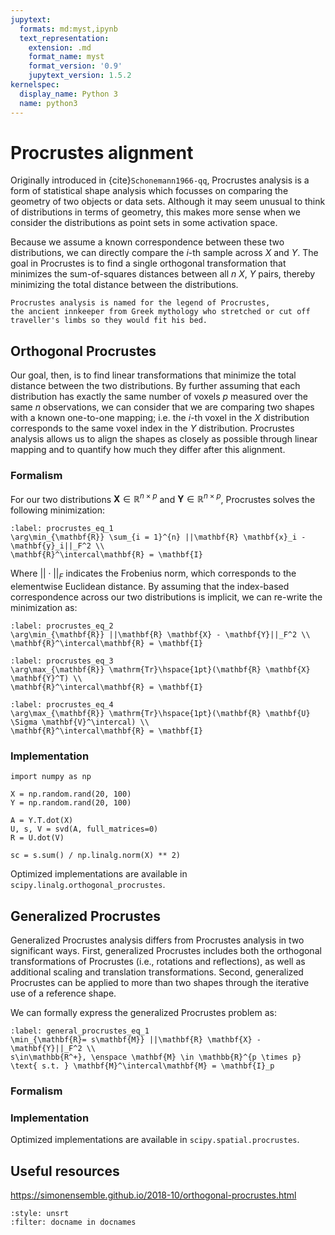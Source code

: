 ```yaml
---
jupytext:
  formats: md:myst,ipynb
  text_representation:
    extension: .md
    format_name: myst
    format_version: '0.9'
    jupytext_version: 1.5.2
kernelspec:
  display_name: Python 3
  name: python3
---
```


# Procrustes alignment

Originally introduced in {cite}`Schonemann1966-qq`,
Procrustes analysis is a form of statistical shape analysis which focusses on comparing the geometry of two objects or data sets.
Although it may seem unusual to think of distributions in terms of geometry,
this makes more sense when we consider the distributions as point sets in some activation space.

Because we assume a known correspondence between these two distributions,
we can directly compare the $i$-th sample across $X$ and $Y$.
The goal in Procrustes is to find a single orthogonal transformation that minimizes the sum-of-squares distances between all $n$ $X$, $Y$ pairs,
thereby minimizing the total distance between the distributions.

```{margin}
Procrustes analysis is named for the legend of Procrustes,
the ancient innkeeper from Greek mythology who stretched or cut off traveller's limbs so they would fit his bed.
```

## Orthogonal Procrustes

Our goal, then, is to find linear transformations that minimize the total distance between the two distributions.
By further assuming that each distribution has exactly the same number of voxels $p$ measured over the same $n$ observations,
we can consider that we are comparing two shapes with a known one-to-one mapping;
i.e. the $i$-th voxel in the $X$ distribution corresponds to the same voxel index in the $Y$ distribution.
Procrustes analysis allows us to align the shapes as closely as possible through linear mapping
and to quantify how much they differ after this alignment.

### Formalism

For our two distributions $\mathbf{X} \in \mathbb{R}^{n \times p}$ and
$\mathbf{Y} \in \mathbb{R}^{n \times p}$, Procrustes solves the following minimization:

```{math}
:label: procrustes_eq_1
\arg\min_{\mathbf{R}} \sum_{i = 1}^{n} ||\mathbf{R} \mathbf{x}_i - \mathbf{y}_i||_F^2 \\
\mathbf{R}^\intercal\mathbf{R} = \mathbf{I}
```

Where $|| \cdot ||_F$ indicates the Frobenius norm,
which corresponds to the elementwise Euclidean distance.
By assuming that the index-based correspondence across our two distributions is implicit,
we can re-write the minimization as:

```{math}
:label: procrustes_eq_2
\arg\min_{\mathbf{R}} ||\mathbf{R} \mathbf{X} - \mathbf{Y}||_F^2 \\
\mathbf{R}^\intercal\mathbf{R} = \mathbf{I}
```

```{math}
:label: procrustes_eq_3
\arg\max_{\mathbf{R}} \mathrm{Tr}\hspace{1pt}(\mathbf{R} \mathbf{X} \mathbf{Y}^T) \\
\mathbf{R}^\intercal\mathbf{R} = \mathbf{I}
```

```{math}
:label: procrustes_eq_4
\arg\max_{\mathbf{R}} \mathrm{Tr}\hspace{1pt}(\mathbf{R} \mathbf{U} \Sigma \mathbf{V}^\intercal) \\
\mathbf{R}^\intercal\mathbf{R} = \mathbf{I}
```

### Implementation

```{code} python3
import numpy as np

X = np.random.rand(20, 100)
Y = np.random.rand(20, 100)

A = Y.T.dot(X)
U, s, V = svd(A, full_matrices=0)
R = U.dot(V)

sc = s.sum() / np.linalg.norm(X) ** 2)
```

Optimized implementations are available in `scipy.linalg.orthogonal_procrustes`.

## Generalized Procrustes

Generalized Procrustes analysis differs from Procrustes analysis in two significant ways.
First, generalized Procrustes includes both the orthogonal transformations of Procrustes (i.e., rotations and reflections),
as well as additional scaling and translation transformations.
Second, generalized Procrustes can be applied to more than two shapes through the iterative use of a reference shape.

We can formally express the generalized Procrustes problem as:

```{math}
:label: general_procrustes_eq_1
\min_{\mathbf{R}= s\mathbf{M}} ||\mathbf{R} \mathbf{X} - \mathbf{Y}||_F^2 \\
s\in\mathbb{R^+}, \enspace \mathbf{M} \in \mathbb{R}^{p \times p} \text{ s.t. } \mathbf{M}^\intercal\mathbf{M} = \mathbf{I}_p
```

### Formalism


### Implementation

Optimized implementations are available in `scipy.spatial.procrustes`.

## Useful resources

https://simonensemble.github.io/2018-10/orthogonal-procrustes.html

```{bibliography} references.bib
:style: unsrt
:filter: docname in docnames
```
